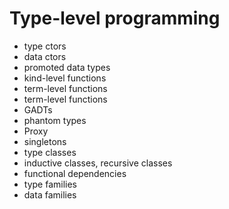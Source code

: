 # Type-level programming

- type ctors
- data ctors
- promoted data types
- kind-level functions
- term-level functions
- term-level functions
- GADTs
- phantom types
- Proxy
- singletons
- type classes
- inductive classes, recursive classes
- functional dependencies
- type families
- data families
